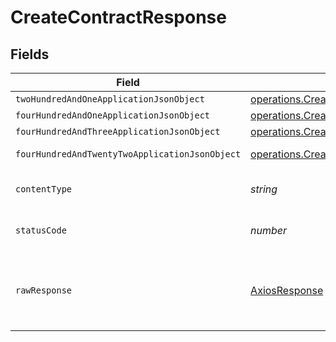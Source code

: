 # CreateContractResponse


## Fields

| Field                                                                                                                                  | Type                                                                                                                                   | Required                                                                                                                               | Description                                                                                                                            |
| -------------------------------------------------------------------------------------------------------------------------------------- | -------------------------------------------------------------------------------------------------------------------------------------- | -------------------------------------------------------------------------------------------------------------------------------------- | -------------------------------------------------------------------------------------------------------------------------------------- |
| `twoHundredAndOneApplicationJsonObject`                                                                                                | [operations.CreateContractResponseBody](../../models/operations/createcontractresponsebody.md)                                         | :heavy_minus_sign:                                                                                                                     | Created                                                                                                                                |
| `fourHundredAndOneApplicationJsonObject`                                                                                               | [operations.CreateContractContractsResponseBody](../../models/operations/createcontractcontractsresponsebody.md)                       | :heavy_minus_sign:                                                                                                                     | Unauthenticated                                                                                                                        |
| `fourHundredAndThreeApplicationJsonObject`                                                                                             | [operations.CreateContractContractsResponseResponseBody](../../models/operations/createcontractcontractsresponseresponsebody.md)       | :heavy_minus_sign:                                                                                                                     | Forbidden                                                                                                                              |
| `fourHundredAndTwentyTwoApplicationJsonObject`                                                                                         | [operations.CreateContractContractsResponse422ResponseBody](../../models/operations/createcontractcontractsresponse422responsebody.md) | :heavy_minus_sign:                                                                                                                     | Invalid data posted                                                                                                                    |
| `contentType`                                                                                                                          | *string*                                                                                                                               | :heavy_check_mark:                                                                                                                     | HTTP response content type for this operation                                                                                          |
| `statusCode`                                                                                                                           | *number*                                                                                                                               | :heavy_check_mark:                                                                                                                     | HTTP response status code for this operation                                                                                           |
| `rawResponse`                                                                                                                          | [AxiosResponse](https://axios-http.com/docs/res_schema)                                                                                | :heavy_minus_sign:                                                                                                                     | Raw HTTP response; suitable for custom response parsing                                                                                |